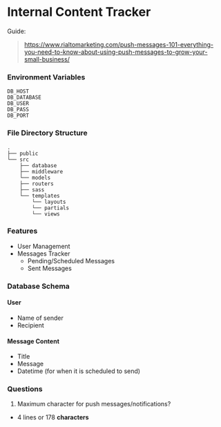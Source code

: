 # Internal Content Tracker
Guide:
> https://www.rialtomarketing.com/push-messages-101-everything-you-need-to-know-about-using-push-messages-to-grow-your-small-business/ 

### Environment Variables

```
DB_HOST
DB_DATABASE
DB_USER
DB_PASS
DB_PORT
```

### File Directory Structure

```
.
├── public
└── src
    ├── database
    ├── middleware
    └── models
    ├── routers
    ├── sass
    └── templates
        └── layouts
        └── partials
        └── views
```

### Features
- User Management
- Messages Tracker 
  - Pending/Scheduled Messages
  - Sent Messages

### Database Schema

#### User 
- Name of sender
- Recipient

#### Message Content
- Title
- Message
- Datetime (for when it is scheduled to send)

### Questions
1. Maximum character for push messages/notifications?
  - 4 lines or 178 **characters**
